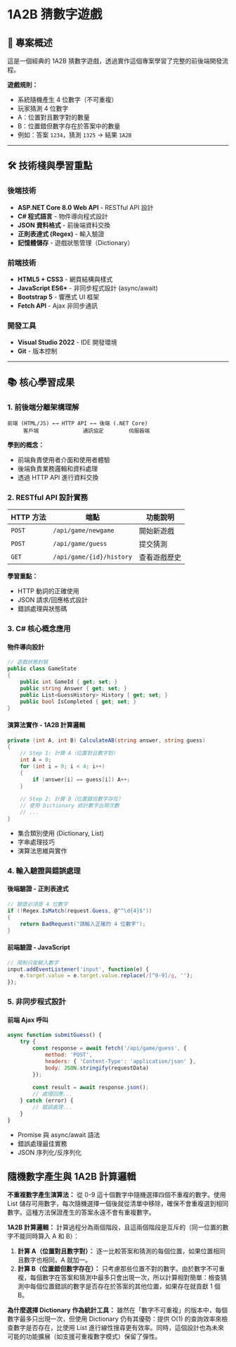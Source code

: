 # 1A2B 猜數字遊戲

## 🎯 專案概述

這是一個經典的 1A2B 猜數字遊戲，透過實作這個專案學習了完整的前後端開發流程。

**遊戲規則：**
- 系統隨機產生 4 位數字（不可重複）
- 玩家猜測 4 位數字
- A：位置對且數字對的數量
- B：位置錯但數字存在於答案中的數量
- 例如：答案 `1234`，猜測 `1325` → 結果 `1A2B`

---

## 🛠️ 技術棧與學習重點

### 後端技術
- **ASP.NET Core 8.0 Web API** - RESTful API 設計
- **C# 程式語言** - 物件導向程式設計
- **JSON 資料格式** - 前後端資料交換
- **正則表達式 (Regex)** - 輸入驗證
- **記憶體儲存** - 遊戲狀態管理（Dictionary）

### 前端技術
- **HTML5 + CSS3** - 網頁結構與樣式
- **JavaScript ES6+** - 非同步程式設計 (async/await)
- **Bootstrap 5** - 響應式 UI 框架
- **Fetch API** - Ajax 非同步通訊

### 開發工具
- **Visual Studio 2022** - IDE 開發環境
- **Git** - 版本控制

---

## 📚 核心學習成果

### 1. 前後端分離架構理解
```
前端 (HTML/JS) ←→ HTTP API ←→ 後端 (.NET Core)
     客戶端              通訊協定        伺服器端
```

**學到的概念：**
- 前端負責使用者介面和使用者體驗
- 後端負責業務邏輯和資料處理
- 透過 HTTP API 進行資料交換

### 2. RESTful API 設計實務

| HTTP 方法 | 端點 | 功能說明 |
|-----------|------|----------|
| `POST` | `/api/game/newgame` | 開始新遊戲 |
| `POST` | `/api/game/guess` | 提交猜測 |
| `GET` | `/api/game/{id}/history` | 查看遊戲歷史 |

**學習重點：**
- HTTP 動詞的正確使用
- JSON 請求/回應格式設計
- 錯誤處理與狀態碼

### 3. C# 核心概念應用

#### 物件導向設計
```csharp
// 遊戲狀態封裝
public class GameState
{
    public int GameId { get; set; }
    public string Answer { get; set; }
    public List<GuessHistory> History { get; set; }
    public bool IsCompleted { get; set; }
}
```

#### 演算法實作 - 1A2B 計算邏輯
```csharp
private (int A, int B) CalculateAB(string answer, string guess)
{
    // Step 1: 計算 A（位置對且數字對）
    int A = 0;
    for (int i = 0; i < 4; i++)
    {
        if (answer[i] == guess[i]) A++;
    }
    
    // Step 2: 計算 B（位置錯但數字存在）
    // 使用 Dictionary 統計數字出現次數
    // ...
}
```

- 集合類別使用 (Dictionary, List)
- 字串處理技巧
- 演算法思維與實作

### 4. 輸入驗證與錯誤處理

#### 後端驗證 - 正則表達式
```csharp
// 驗證必須是 4 位數字
if (!Regex.IsMatch(request.Guess, @"^\d{4}$"))
{
    return BadRequest("請輸入正確的 4 位數字");
}
```

#### 前端驗證 - JavaScript
```javascript
// 限制只能輸入數字
input.addEventListener('input', function(e) {
    e.target.value = e.target.value.replace(/[^0-9]/g, '');
});
```

### 5. 非同步程式設計

#### 前端 Ajax 呼叫
```javascript
async function submitGuess() {
    try {
        const response = await fetch('/api/game/guess', {
            method: 'POST',
            headers: { 'Content-Type': 'application/json' },
            body: JSON.stringify(requestData)
        });
        
        const result = await response.json();
        // 處理回應...
    } catch (error) {
        // 錯誤處理...
    }
}
```

- Promise 與 async/await 語法
- 錯誤處理最佳實務
- JSON 序列化/反序列化

## 隨機數字產生與 1A2B 計算邏輯

**不重複數字產生演算法：** 從 0-9 這十個數字中隨機選擇四個不重複的數字。使用 List 儲存可用數字，每次隨機選擇一個後就從清單中移除，確保不會重複選到相同數字。這種方法保證產生的答案永遠不會有重複數字。

**1A2B 計算邏輯：** 計算過程分為兩個階段，且這兩個階段是互斥的（同一位置的數字不能同時算入 A 和 B）：

1. **計算 A（位置對且數字對）：** 逐一比較答案和猜測的每個位置，如果位置相同且數字也相同，A 就加一。
2. **計算 B（位置錯但數字存在）：** 只考慮那些位置不對的數字。由於數字不可重複，每個數字在答案和猜測中最多只會出現一次，所以計算相對簡單：檢查猜測中每個位置錯誤的數字是否存在於答案的其他位置，如果存在就貢獻 1 個 B。

**為什麼選擇 Dictionary 作為統計工具：** 雖然在「數字不可重複」的版本中，每個數字最多只出現一次，但使用 Dictionary 仍有其優勢：提供 O(1) 的查詢效率來檢查數字是否存在，比使用 List 進行線性搜尋更有效率。同時，這個設計也為未來可能的功能擴展（如支援可重複數字模式）保留了彈性。